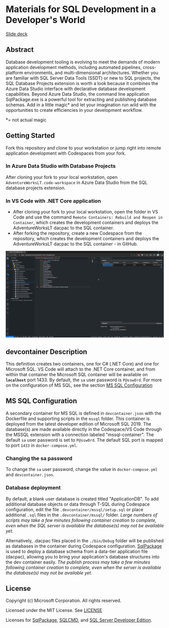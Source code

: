 # Materials for SQL Development in a Developer's World
[Slide deck](Presentation/SQLSaturday1017.pdf)

## Abstract
Database development tooling is evolving to meet the demands of modern application development methods, including automated pipelines, cross-platform environments, and multi-dimensional architectures.  Whether you are familiar with SQL Server Data Tools (SSDT) or new to SQL projects, the SQL Database Projects extension is worth a look because it combines the Azure Data Studio interface with declarative database development capabilities. Beyond Azure Data Studio, the command line application SqlPackage.exe is a powerful tool for extracting and publishing database schemas. Add in a little magic* and let your imagination run wild with the opportunities to create efficiencies in your development workflow.

*= not actual magic

## Getting Started
Fork this repository and clone to your workstation or jump right into remote application development with Codespaces from your fork.

### In Azure Data Studio with Database Projects
After cloning your fork to your local workstation, open `AdventureWorksLT.code-workspace` in Azure Data Studio from the SQL database projects extension.

### In VS Code with .NET Core application
- After cloning your fork to your local workstation, open the folder in VS Code and use the command `Remote Containers: Rebuild and Reopen in Container`, which creates the development containers and deploys the AdventureWorksLT dacpac to the SQL container.
- After forking the repository, create a new Codespace from the repository, which creates the development containers and deploys the AdventureWorksLT dacpac to the SQL container - in GitHub.

![Codespace](Presentation/codespace.png)

## devcontainer Description
This definition creates two containers, one for C# (.NET Core) and one for Microsoft SQL.  VS Code will attach to the .NET Core container, and from within that container the Microsoft SQL container will be available on **`localhost`** port 1433. By default, the `sa` user password is `P@ssw0rd`. For more on the configuration of MS SQL, see the section [MS SQL Configuration](#MS-SQL-Configuration)


## MS SQL Configuration
A secondary container for MS SQL is defined in `devcontainer.json` with the Dockerfile and supporting scripts in the `mssql` folder.  This container is deployed from the latest developer edition of Microsoft SQL 2019.  The database(s) are made available directly in the Codespace/VS Code through the MSSQL extension with a connection labeled "mssql-container".  The default `sa` user password is set to `P@ssw0rd`. The default SQL port is mapped to port `1433` in `docker-compose.yml`.

### Changing the sa password
To change the `sa` user password, change the value in `docker-compose.yml` and `devcontainer.json`.

### Database deployment
By default, a blank user database is created titled "ApplicationDB".  To add additional database objects or data through T-SQL during Codespace configuration, edit the file `.devcontainer/mssql/setup.sql` or place additional `.sql` files in the `.devcontainer/mssql/` folder. *Large numbers of scripts may take a few minutes following container creation to complete, even when the SQL server is available the database(s) may not be available yet.*

Alternatively, .dacpac files placed in the `./bin/Debug` folder will be published as databases in the container during Codespace configuration. [SqlPackage](https://docs.microsoft.com/sql/tools/sqlpackage) is used to deploy a database schema from a data-tier application file (dacpac), allowing you to bring your application's database structures into the dev container easily. *The publish process may take a few minutes following container creation to complete, even when the server is available the database(s) may not be available yet.*


## License

Copyright (c) Microsoft Corporation. All rights reserved.

Licensed under the MIT License. See [LICENSE](LICENSE)


Licenses for [SqlPackage](https://docs.microsoft.com/sql/tools/sqlpackage-download), [SQLCMD](https://docs.microsoft.com/sql/linux/sql-server-linux-setup-tools), and [SQL Server Developer Edition](https://go.microsoft.com/fwlink/?linkid=857698).